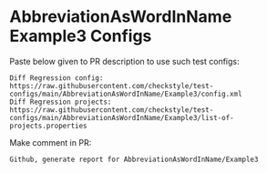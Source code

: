 # AbbreviationAsWordInName Example3 Configs
Paste below given to PR description to use such test configs:
```
Diff Regression config: https://raw.githubusercontent.com/checkstyle/test-configs/main/AbbreviationAsWordInName/Example3/config.xml
Diff Regression projects: https://raw.githubusercontent.com/checkstyle/test-configs/main/AbbreviationAsWordInName/Example3/list-of-projects.properties
```
Make comment in PR:
```
Github, generate report for AbbreviationAsWordInName/Example3
```
